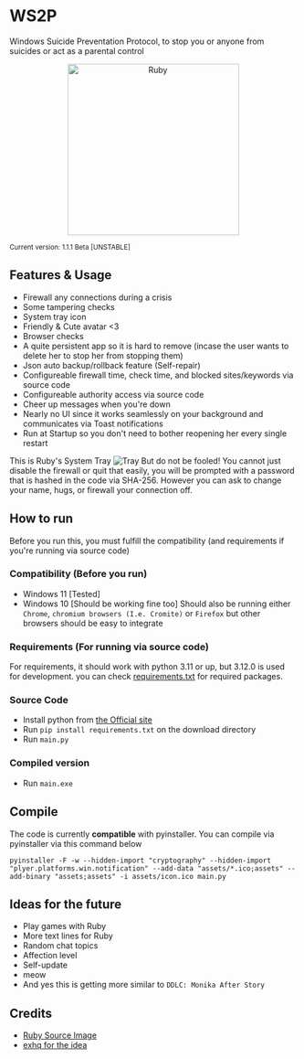 # WS2P
Windows Suicide Preventation Protocol, to stop you or anyone from suicides or act as a parental control
<p align="center">
  <img width=300 height=300 src="https://github.com/Not-Baguette/WS2P/assets/94969176/3aab3df2-04aa-4567-8614-4498f8ae6683" alt="Ruby"/>
</p>

<sub>Current version: 1.1.1 Beta [UNSTABLE]</sub>
## Features & Usage
- Firewall any connections during a crisis
- Some tampering checks
- System tray icon
- Friendly & Cute avatar <3
- Browser checks
- A quite persistent app so it is hard to remove (incase the user wants to delete her to stop her from stopping them)
- Json auto backup/rollback feature (Self-repair)
- Configureable firewall time, check time, and blocked sites/keywords via source code
- Configureable authority access via source code
- Cheer up messages when you're down
- Nearly no UI since it works seamlessly on your background and communicates via Toast notifications
- Run at Startup so you don't need to bother reopening her every single restart

This is Ruby's System Tray
![Tray](https://github.com/Not-Baguette/WS2P/assets/94969176/f42a2d1d-6185-4111-9c2f-db3e8e42586d)
But do not be fooled! You cannot just disable the firewall or quit that easily, you will be prompted with a password that is hashed in the code via SHA-256. However you can ask to change your name, hugs, or firewall your connection off.

## How to run
Before you run this, you must fulfill the compatibility (and requirements if you're running via source code)
### Compatibility (Before you run)
- Windows 11 [Tested]
- Windows 10 [Should be working fine too]
Should also be running either `Chrome`, `chromium browsers (I.e. Cromite)` or `Firefox` but other browsers should be easy to integrate

### Requirements (For running via source code)
For requirements, it should work with python 3.11 or up, but 3.12.0 is used for development. you can check [requirements.txt](https://github.com/Not-Baguette/WS2P/blob/main/requirements.txt) for required packages.

### Source Code
- Install python from [the Official site](https://www.python.org/)
- Run `pip install requirements.txt` on the download directory
- Run `main.py`

### Compiled version
- Run `main.exe`

## Compile
The code is currently **compatible** with pyinstaller. You can compile via pyinstaller via this command below
```
pyinstaller -F -w --hidden-import "cryptography" --hidden-import "plyer.platforms.win.notification" --add-data "assets/*.ico;assets" --add-binary "assets;assets" -i assets/icon.ico main.py
```

## Ideas for the future
- Play games with Ruby
- More text lines for Ruby
- Random chat topics
- Affection level
- Self-update
- meow
- And yes this is getting more similar to `DDLC: Monika After Story`

## Credits
- [Ruby Source Image](https://picrew.me/en/image_maker/494736)
- [exhq for the idea](https://github.com/MirageLink/miragedaemon/commit/410369ec6f6ef61f781dd26804a007334fff92dc)
